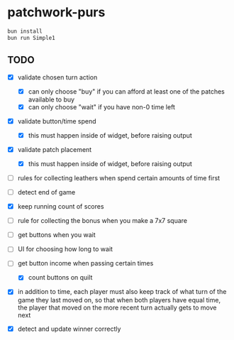 # patchwork-purs

```sh
bun install
bun run Simple1
```

## TODO

- [x] validate chosen turn action 
  - [x] can only choose "buy" if you can afford at least one of the patches
    available to buy
  - [x] can only choose "wait" if you have non-0 time left
- [x] validate button/time spend
  - [x] this must happen inside of widget, before raising output
- [x] validate patch placement
  - [x] this must happen inside of widget, before raising output
- [ ] rules for collecting leathers when spend certain amounts of time first
- [ ] detect end of game
- [x] keep running count of scores
- [ ] rule for collecting the bonus when you make a 7x7 square
- [ ] get buttons when you wait
- [ ] UI for choosing how long to wait
- [ ] get button income when passing certain times
  - [x] count buttons on quilt
- [x] in addition to time, each player must also keep track of what turn of the
  game they last moved on, so that when both players have equal time, the player
  that moved on the more recent turn actually gets to move next
- [x] detect and update winner correctly

